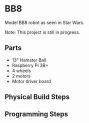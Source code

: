 # BB8
Model BB8 robot as seen in Star Wars. 

Note: This project is still in progress.

## Parts

* 13" Hamster Ball
* Raspberry Pi 3B+
* 4 wheels
* 2 motors
* Motor driver board

## Physical Build Steps

## Programming Steps
